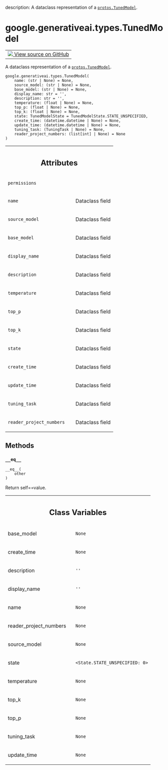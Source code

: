 description: A dataclass representation of a <a href="../../../google/generativeai/protos/TunedModel.md"><code>protos.TunedModel</code></a>.

<div itemscope itemtype="http://developers.google.com/ReferenceObject">
<meta itemprop="name" content="google.generativeai.types.TunedModel" />
<meta itemprop="path" content="Stable" />
<meta itemprop="property" content="__eq__"/>
<meta itemprop="property" content="__init__"/>
<meta itemprop="property" content="base_model"/>
<meta itemprop="property" content="create_time"/>
<meta itemprop="property" content="description"/>
<meta itemprop="property" content="display_name"/>
<meta itemprop="property" content="name"/>
<meta itemprop="property" content="reader_project_numbers"/>
<meta itemprop="property" content="source_model"/>
<meta itemprop="property" content="state"/>
<meta itemprop="property" content="temperature"/>
<meta itemprop="property" content="top_k"/>
<meta itemprop="property" content="top_p"/>
<meta itemprop="property" content="tuning_task"/>
<meta itemprop="property" content="update_time"/>
</div>

# google.generativeai.types.TunedModel

<!-- Insert buttons and diff -->

<table class="tfo-notebook-buttons tfo-api nocontent">
<td>
  <a target="_blank" href="https://github.com/google/generative-ai-python/blob/master/google/generativeai/types/model_types.py#L183-L204">
    <img src="https://www.tensorflow.org/images/GitHub-Mark-32px.png" />
    View source on GitHub
  </a>
</td>
</table>



A dataclass representation of a <a href="../../../google/generativeai/protos/TunedModel.md"><code>protos.TunedModel</code></a>.

<pre class="devsite-click-to-copy prettyprint lang-py tfo-signature-link">
<code>google.generativeai.types.TunedModel(
    name: (str | None) = None,
    source_model: (str | None) = None,
    base_model: (str | None) = None,
    display_name: str = &#x27;&#x27;,
    description: str = &#x27;&#x27;,
    temperature: (float | None) = None,
    top_p: (float | None) = None,
    top_k: (float | None) = None,
    state: TunedModelState = TunedModelState.STATE_UNSPECIFIED,
    create_time: (datetime.datetime | None) = None,
    update_time: (datetime.datetime | None) = None,
    tuning_task: (TuningTask | None) = None,
    reader_project_numbers: (list[int] | None) = None
)
</code></pre>



<!-- Placeholder for "Used in" -->




<!-- Tabular view -->
 <table class="responsive fixed orange">
<colgroup><col width="214px"><col></colgroup>
<tr><th colspan="2"><h2 class="add-link">Attributes</h2></th></tr>

<tr>
<td>

`permissions`<a id="permissions"></a>

</td>
<td>



</td>
</tr><tr>
<td>

`name`<a id="name"></a>

</td>
<td>

Dataclass field

</td>
</tr><tr>
<td>

`source_model`<a id="source_model"></a>

</td>
<td>

Dataclass field

</td>
</tr><tr>
<td>

`base_model`<a id="base_model"></a>

</td>
<td>

Dataclass field

</td>
</tr><tr>
<td>

`display_name`<a id="display_name"></a>

</td>
<td>

Dataclass field

</td>
</tr><tr>
<td>

`description`<a id="description"></a>

</td>
<td>

Dataclass field

</td>
</tr><tr>
<td>

`temperature`<a id="temperature"></a>

</td>
<td>

Dataclass field

</td>
</tr><tr>
<td>

`top_p`<a id="top_p"></a>

</td>
<td>

Dataclass field

</td>
</tr><tr>
<td>

`top_k`<a id="top_k"></a>

</td>
<td>

Dataclass field

</td>
</tr><tr>
<td>

`state`<a id="state"></a>

</td>
<td>

Dataclass field

</td>
</tr><tr>
<td>

`create_time`<a id="create_time"></a>

</td>
<td>

Dataclass field

</td>
</tr><tr>
<td>

`update_time`<a id="update_time"></a>

</td>
<td>

Dataclass field

</td>
</tr><tr>
<td>

`tuning_task`<a id="tuning_task"></a>

</td>
<td>

Dataclass field

</td>
</tr><tr>
<td>

`reader_project_numbers`<a id="reader_project_numbers"></a>

</td>
<td>

Dataclass field

</td>
</tr>
</table>



## Methods

<h3 id="__eq__"><code>__eq__</code></h3>

<pre class="devsite-click-to-copy prettyprint lang-py tfo-signature-link">
<code>__eq__(
    other
)
</code></pre>

Return self==value.






<!-- Tabular view -->
 <table class="responsive fixed orange">
<colgroup><col width="214px"><col></colgroup>
<tr><th colspan="2"><h2 class="add-link">Class Variables</h2></th></tr>

<tr>
<td>

base_model<a id="base_model"></a>

</td>
<td>

`None`

</td>
</tr><tr>
<td>

create_time<a id="create_time"></a>

</td>
<td>

`None`

</td>
</tr><tr>
<td>

description<a id="description"></a>

</td>
<td>

`''`

</td>
</tr><tr>
<td>

display_name<a id="display_name"></a>

</td>
<td>

`''`

</td>
</tr><tr>
<td>

name<a id="name"></a>

</td>
<td>

`None`

</td>
</tr><tr>
<td>

reader_project_numbers<a id="reader_project_numbers"></a>

</td>
<td>

`None`

</td>
</tr><tr>
<td>

source_model<a id="source_model"></a>

</td>
<td>

`None`

</td>
</tr><tr>
<td>

state<a id="state"></a>

</td>
<td>

`<State.STATE_UNSPECIFIED: 0>`

</td>
</tr><tr>
<td>

temperature<a id="temperature"></a>

</td>
<td>

`None`

</td>
</tr><tr>
<td>

top_k<a id="top_k"></a>

</td>
<td>

`None`

</td>
</tr><tr>
<td>

top_p<a id="top_p"></a>

</td>
<td>

`None`

</td>
</tr><tr>
<td>

tuning_task<a id="tuning_task"></a>

</td>
<td>

`None`

</td>
</tr><tr>
<td>

update_time<a id="update_time"></a>

</td>
<td>

`None`

</td>
</tr>
</table>

